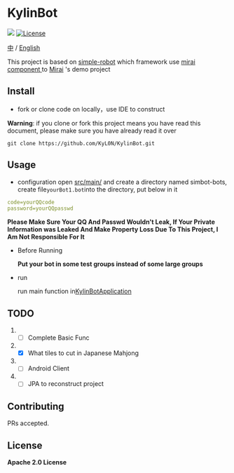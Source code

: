 # KylinBot

[![](https://img.shields.io/badge/blog-Kylin-blue)](http://kyl1n.top/) 
[![License](https://img.shields.io/badge/License-Apache%202.0-blue.svg)](https://opensource.org/licenses/Apache-2.0)

[comment]: <> (中 / English [![]&#40;https://img.shields.io/badge/%E8%AF%AD%E8%A8%80-%E4%B8%AD%E6%96%87-green&#41;]&#40;https://github.com/KyL0N/KylinBot/blob/main/README.zh-CN.md&#41; [![]&#40;https://img.shields.io/badge/Language-English-green&#41;]&#40;https://github.com/KyL0N/KylinBot/blob/main/README.md&#41;)

[中](https://github.com/KyL0N/KylinBot/blob/main/README.zh-CN.md) / [English](https://github.com/KyL0N/KylinBot/blob/main/README.md)

This project is  based on [simple-robot](https://github.com/ForteScarlet/simpler-robot) which framework use [mirai component ](https://github.com/ForteScarlet/simpler-robot/tree/dev/component/component-mirai)to [Mirai](https://github.com/mamoe/mirai) 's demo project



## Install

- fork or clone code on locally，use IDE to construct

**Warning**: if you clone or fork this project means you have read this document, please make sure you have already read it over

```shell
git clone https://github.com/KyL0N/KylinBot.git
```

## Usage

- configuration
open [src/main/](src/main/resources) and create a directory named simbot-bots, create file`yourBot1.bot`into the  directory, put below in it


```yaml
code=yourQQcode
password=yourQQpasswd
```

**Please Make Sure Your QQ And Passwd Wouldn't Leak, If Your Private Information was Leaked And Make Property Loss Due To This Project, I Am Not Responsible For It**

- Before Running

  **Put your bot in some test groups instead of some large groups**

- run

  run main function in[KylinBotApplication](src/main/java/top/kylinbot/demo/KylinBotApplication.java)

## TODO
1. - [ ] Complete Basic Func
2. - [x] What tiles to cut in Japanese Mahjong
3. - [ ] Android Client
4. - [ ] JPA to reconstruct project

## Contributing

PRs accepted.

## License

**Apache 2.0 License**
